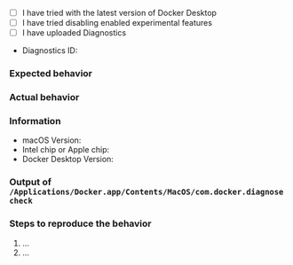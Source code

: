 <!--

************************************************************************************
*READ ME FIRST*

This repository is for reporting bugs with the Docker Desktop for Mac software,
which we respond to on a best-effort basis.

Do *not* paste logfiles into github issues: upload diagnostics instead, which are
only visible to Docker engineers.

Support requests in this repository (i.e., trouble installing or using the
software) will be ignored, but personalized support is available to Docker Pro and
Team customers at https://hub.docker.com/support/desktop/, and community support is
available from the Docker community Slack (https://www.docker.com/docker-community).

Issues without sufficient detail to debug them will be closed. They generally need
a clear title and description, steps to reproduce, and a diagnostics ID. See
https://docs.docker.com/docker-for-windows/troubleshoot/#diagnose-and-feedback for
how to generate a diagnostics ID either from inside the app or from the command line.
************************************************************************************

-->


<!-- Click these checkboxes after submitting, or place an "x" in them. -->
  - [ ] I have tried with the latest version of Docker Desktop
  - [ ] I have tried disabling enabled experimental features
  - [ ] I have uploaded Diagnostics
  - Diagnostics ID:

### Expected behavior

### Actual behavior

### Information
<!--
Please, help us understand the problem.  For instance:
  - Is it reproducible?
  - Is the problem new?
  - Did the problem appear with an update?
  - A reproducible case if this is a bug, Dockerfiles FTW.
-->
  - macOS Version:
  - Intel chip or Apple chip:
  - Docker Desktop Version:

### Output of `/Applications/Docker.app/Contents/MacOS/com.docker.diagnose check`

### Steps to reproduce the behavior
<!--
A reproducible case, Dockerfiles FTW.
-->

  1. ...
  2. ...

